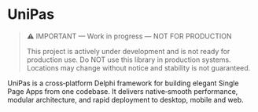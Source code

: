 # UniPas
> ⚠️ IMPORTANT — Work in progress — NOT FOR PRODUCTION
>
> This project is actively under development and is not ready for production use.
> Do NOT use this library in production systems.
> Locations may change without notice and stability is not guaranteed.

UniPas is a cross‑platform Delphi framework for building elegant Single Page Apps from one codebase. It delivers native‑smooth performance, modular architecture, and rapid deployment to desktop, mobile and web.
